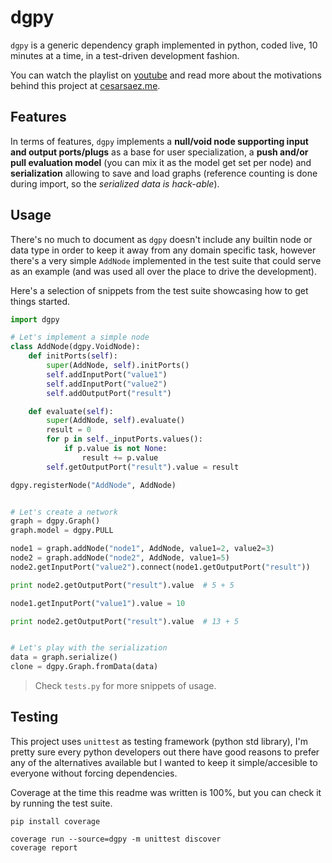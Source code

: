 # dgpy

`dgpy` is a generic dependency graph implemented in python, coded live, 10
minutes at a time, in a test-driven development fashion.

You can watch the playlist on
[youtube](https://youtu.be/pXUL_aDhN-Y?list=PLYcUacEjhPL-nSolgfdIJ_GqBakUp790z)
and read more about the motivations behind this project at
[cesarsaez.me](http://cesarsaez.me).


## Features

In terms of features, `dgpy` implements a **null/void node supporting input and
output ports/plugs** as a base for user specialization, a **push and/or pull
evaluation model** (you can mix it as the model get set per node) and
**serialization** allowing to save and load graphs (reference counting is done
during import, so the *serialized data is hack-able*).


## Usage

There's no much to document as `dgpy` doesn't include any builtin node or data
type in order to keep it away from any domain specific task, however there's a
very simple `AddNode` implemented in the test suite that could serve as an
example (and was used all over the place to drive the development).

Here's a selection of snippets from the test suite showcasing how to get things
started.

```python
import dgpy

# Let's implement a simple node
class AddNode(dgpy.VoidNode):
    def initPorts(self):
        super(AddNode, self).initPorts()
        self.addInputPort("value1")
        self.addInputPort("value2")
        self.addOutputPort("result")

    def evaluate(self):
        super(AddNode, self).evaluate()
        result = 0
        for p in self._inputPorts.values():
            if p.value is not None:
                result += p.value
        self.getOutputPort("result").value = result

dgpy.registerNode("AddNode", AddNode)


# Let's create a network
graph = dgpy.Graph()
graph.model = dgpy.PULL

node1 = graph.addNode("node1", AddNode, value1=2, value2=3)
node2 = graph.addNode("node2", AddNode, value1=5)
node2.getInputPort("value2").connect(node1.getOutputPort("result"))

print node2.getOutputPort("result").value  # 5 + 5

node1.getInputPort("value1").value = 10

print node2.getOutputPort("result").value  # 13 + 5


# Let's play with the serialization
data = graph.serialize()
clone = dgpy.Graph.fromData(data)
```

> Check `tests.py` for more snippets of usage.


## Testing

This project uses `unittest` as testing framework (python std library), I'm
pretty sure every python developers out there have good reasons to prefer any
of the alternatives available but I wanted to keep it simple/accesible to
everyone without forcing dependencies.

Coverage at the time this readme was written is 100%, but you can check it by
running the test suite.

```
pip install coverage

coverage run --source=dgpy -m unittest discover
coverage report
```
